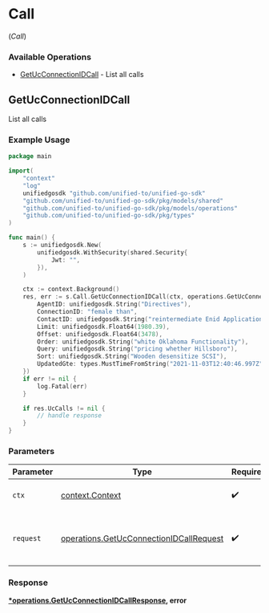 # Call
(*Call*)

### Available Operations

* [GetUcConnectionIDCall](#getucconnectionidcall) - List all calls

## GetUcConnectionIDCall

List all calls

### Example Usage

```go
package main

import(
	"context"
	"log"
	unifiedgosdk "github.com/unified-to/unified-go-sdk"
	"github.com/unified-to/unified-go-sdk/pkg/models/shared"
	"github.com/unified-to/unified-go-sdk/pkg/models/operations"
	"github.com/unified-to/unified-go-sdk/pkg/types"
)

func main() {
    s := unifiedgosdk.New(
        unifiedgosdk.WithSecurity(shared.Security{
            Jwt: "",
        }),
    )

    ctx := context.Background()
    res, err := s.Call.GetUcConnectionIDCall(ctx, operations.GetUcConnectionIDCallRequest{
        AgentID: unifiedgosdk.String("Directives"),
        ConnectionID: "female than",
        ContactID: unifiedgosdk.String("reintermediate Enid Applications"),
        Limit: unifiedgosdk.Float64(1980.39),
        Offset: unifiedgosdk.Float64(3478),
        Order: unifiedgosdk.String("white Oklahoma Functionality"),
        Query: unifiedgosdk.String("pricing whether Hillsboro"),
        Sort: unifiedgosdk.String("Wooden desensitize SCSI"),
        UpdatedGte: types.MustTimeFromString("2021-11-03T12:40:46.997Z"),
    })
    if err != nil {
        log.Fatal(err)
    }

    if res.UcCalls != nil {
        // handle response
    }
}
```

### Parameters

| Parameter                                                                                          | Type                                                                                               | Required                                                                                           | Description                                                                                        |
| -------------------------------------------------------------------------------------------------- | -------------------------------------------------------------------------------------------------- | -------------------------------------------------------------------------------------------------- | -------------------------------------------------------------------------------------------------- |
| `ctx`                                                                                              | [context.Context](https://pkg.go.dev/context#Context)                                              | :heavy_check_mark:                                                                                 | The context to use for the request.                                                                |
| `request`                                                                                          | [operations.GetUcConnectionIDCallRequest](../../models/operations/getucconnectionidcallrequest.md) | :heavy_check_mark:                                                                                 | The request object to use for the request.                                                         |


### Response

**[*operations.GetUcConnectionIDCallResponse](../../models/operations/getucconnectionidcallresponse.md), error**

